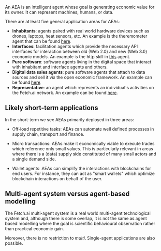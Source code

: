 An AEA is an intelligent agent whose goal is generating economic value for its owner. It can represent machines, humans, or data. 

There are at least five general application areas for AEAs:

* **Inhabitants**: agents paired with real world hardware devices such as drones, laptops, heat sensors, etc. An example is the theremometer agent that can be found <a href="../thermometer-skills">here</a>.
* **Interfaces**: facilitation agents which provide the necessary API interfaces for interaction between old (Web 2.0) and new (Web 3.0) economic models. An example is the http skill in <a href="../http-connection-and-skill">this</a> agent.
* **Pure software**: software agents living in the digital space that interact with inhabitant and interface agents and others.
* **Digital data sales agents**: pure software agents that attach to data sources and sell it via the open economic framework. An example can be found <a href="../ml-skills">here</a>.
* **Representative**: an agent which represents an individual's activities on the Fetch.ai network. An example can be found <a href="../tac-skills">here</a>.

## Likely short-term applications

In the short-term we see AEAs primarily deployed in three areas:

* Off-load repetitive tasks: AEAs can automate well defined processes in supply chain, transport and finance.

* Micro transactions: AEAs make it economically viable to execute trades which reference only small values. This is particularly relevant in areas where there is a (data) supply side constituted of many small actors and a single demand side.

* Wallet agents: AEAs can simplify the interactions with blockchains for end users. For instance, they can act as "smart wallets" which optimize blockchain interactions on behalf of the user.


## Multi-agent system versus agent-based modelling

The Fetch.ai multi-agent system is a real world multi-agent technological system and, although there is some overlap, it is not the same as agent based modelling where the goal is scientific behavioural observation rather than practical economic gain.

Moreover, there is no restriction to *multi*. Single-agent applications are also possible.

<br />
